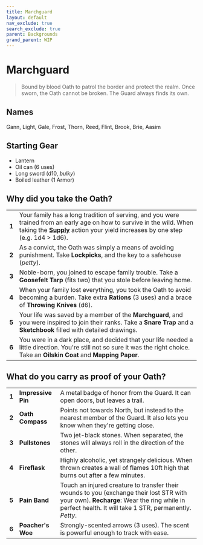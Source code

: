 ```yaml
---
title: Marchguard
layout: default
nav_exclude: true
search_exclude: true
parent: Backgrounds
grand_parent: WIP
---
```


# Marchguard

> Bound by blood Oath to patrol the border and protect the realm. Once sworn, the Oath cannot be broken. The Guard always finds its own.

## Names

Gann, Light, Gale, Frost, Thorn, Reed, Flint, Brook, Brie, Aasim

## Starting Gear

- Lantern
- Oil can (6 uses)
- Long sword (d10, _bulky_)
- Boiled leather (1 Armor)

## Why did you take the Oath?

|       |                                                                                                                                                                                                                                                                     |
| ----- | ------------------------------------------------------------------------------------------------------------------------------------------------------------------------------------------------------------------------------------------------------------------- |
| **1** | Your family has a long tradition of serving, and you were trained from an early age on how to survive in the wild. When taking the [**Supply**](https://cairnrpg.com/wip/2e/wilderness-exploration/#supply) action your yield increases by one step (e.g. 1d4 > 1d6). |
| **2** | As a convict, the Oath was simply a means of avoiding punishment. Take **Lockpicks**, and the key to a safehouse (_petty_).                                                                                                                                          |
| **3** | Noble-born, you joined to escape family trouble. Take a **Goosefelt Tarp** (fits two) that you stole before leaving home.                                                                                                                                           |
| **4** | When your family lost everything, you took the Oath to avoid becoming a burden. Take extra **Rations** (3 uses) and a brace of **Throwing Knives** (d6).                                                                                                               |
| **5** | Your life was saved by a member of the **Marchguard**, and you were inspired to join their ranks. Take a **Snare Trap** and a **Sketchbook** filled with detailed drawings.                                                                                         |
| **6** | You were in a dark place, and decided that your life needed a little direction. You're still not so sure it was the right choice. Take an **Oilskin Coat** and **Mapping Paper**.                                                                                   |

## What do you carry as proof of your Oath?

|       |                    |                                                                                                                                                                          |
| ----- | ------------------ | ------------------------------------------------------------------------------------------------------------------------------------------------------------------------ |
| **1** | **Impressive Pin** | A metal badge of honor from the Guard. It can open doors, but leaves a trail.                                                                                            |
| **2** | **Oath Compass**   | Points not towards North, but instead to the nearest member of the Guard. It also lets you know when they're getting close.                                              |
| **3** | **Pullstones**     | Two jet-black stones. When separated, the stones will always roll in the direction of the other.                                                                         |
| **4** | **Fireflask**      | Highly alcoholic, yet strangely delicious. When thrown creates a wall of flames 10ft high that burns out after a few minutes.                                                                    |
| **5** | **Pain Band**      | Touch an injured creature to transfer their wounds to you (exchange their lost STR with your own). **Recharge**: Wear the ring while in perfect health. It will take 1 STR, permanently. _Petty_. |
| **6** | **Poacher's Woe**  | Strongly-scented arrows (3 uses). The scent is powerful enough to track with ease.                                                                                       |
